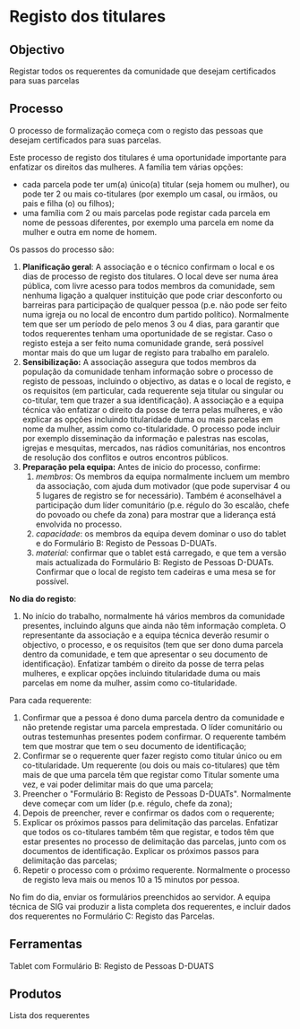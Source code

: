 # Registo dos titulares

## Objectivo

Registar todos os requerentes da comunidade que desejam certificados para suas parcelas

## Processo

O processo de formalização começa com o registo das pessoas que desejam certificados para suas parcelas.

Este processo de registo dos titulares é uma oportunidade importante para enfatizar os direitos das mulheres. A família tem várias opções:

* cada parcela pode ter um\(a\) único\(a\) titular \(seja homem ou mulher\), ou pode ter 2 ou mais co-titulares \(por exemplo um casal, ou irmãos, ou pais e filha \(o\) ou filhos\);
* uma família com 2 ou mais parcelas pode registar cada parcela em nome de pessoas diferentes, por exemplo uma parcela em nome da mulher e outra em nome de homem.

Os passos do processo são:

1. **Planificação geral**: A associação e o técnico confirmam o local e os dias de processo de registo dos titulares. O local deve ser numa área pública, com livre acesso para todos membros da comunidade, sem nenhuma ligação a qualquer instituição que pode criar desconforto ou barreiras para participação de qualquer pessoa \(p.e. não pode ser feito numa igreja ou no local de encontro dum partido político\). Normalmente tem que ser um período de pelo menos 3 ou 4 dias, para garantir que todos requerentes tenham uma oportunidade de se registar. Caso o registo esteja a ser feito numa comunidade grande, será possível montar mais do que um lugar de registo para trabalho em paralelo.
2. **Sensibilização:** A associação assegura que todos membros da população da comunidade tenham informação sobre o processo de registo de pessoas, incluindo o objectivo, as datas e o local de registo, e os requisitos \(em particular, cada requerente seja titular ou singular ou co-titular, tem que trazer a sua identificação\). A associação e a equipa técnica vão enfatizar o direito da posse de terra pelas mulheres, e vão explicar as opções incluindo titularidade duma ou mais parcelas em nome da mulher, assim como co-titularidade. O processo pode incluir por exemplo disseminação da informação e palestras nas escolas, igrejas e mesquitas, mercados, nas rádios comunitárias, nos encontros de resolução dos conflitos e outros encontros públicos.
3. **Preparação pela equipa:** Antes de inicio do processo, confirme:
   1. _membros_: Os membros da equipa normalmente incluem um membro da associação, com ajuda dum motivador \(que pode supervisar 4 ou 5 lugares de registro se for necessário\). Também é aconselhável a participação dum líder comunitário \(p.e. régulo do 3o escalão, chefe do povoado ou chefe da zona\) para mostrar que a liderança está envolvida no processo.
   2. _capacidade_: os membros da equipa devem dominar o uso do tablet e do Formulário B: Registo de Pessoas D-DUATs.
   3. _material:_  confirmar que o tablet está carregado, e que tem a versão mais actualizada do Formulário B: Registo de Pessoas D-DUATs. Confirmar que o local de registo tem cadeiras e uma mesa se for possível.

**No dia do registo**:

1. No início do trabalho, normalmente há vários membros da comunidade presentes, incluindo alguns que ainda não têm informação completa. O representante da associação e a equipa técnica deverão resumir o objectivo, o processo, e os requisitos \(tem que ser dono duma parcela dentro da comunidade, e tem que apresentar o seu documento de identificação\). Enfatizar também o direito da posse de terra pelas mulheres, e explicar opções incluindo titularidade duma ou mais parcelas em nome da mulher, assim como co-titularidade.

Para cada requerente:

1. Confirmar que a pessoa é dono duma parcela dentro da comunidade e não pretende registar uma parcela emprestada. O líder comunitário ou outras testemunhas presentes podem confirmar. O requerente também tem que mostrar que tem o seu documento de identificação;
2. Confirmar se o requerente quer fazer registo como titular único ou em co-titularidade. Um requerente \(ou dois ou mais co-titulares\) que têm mais de que uma parcela têm que registar como Titular somente uma vez, e vai poder delimitar mais do que uma parcela;
3. Preencher o "Formulário B: Registo de Pessoas D-DUATs". Normalmente deve começar com um líder \(p.e. régulo, chefe da zona\);
4. Depois de preencher, rever e confirmar os dados com o requerente;
5. Explicar os próximos passos para delimitação das parcelas. Enfatizar que todos os co-titulares também têm que registar, e todos têm que estar presentes no processo de delimitação das parcelas, junto com os documentos de identificação. Explicar os próximos passos para delimitação das parcelas;
6. Repetir o processo com o próximo requerente. Normalmente o processo de registo leva mais ou menos 10 a 15 minutos por pessoa.

No fim do dia, enviar os formulários preenchidos ao servidor. A equipa técnica de SIG vai produzir a lista completa dos requerentes, e incluir dados dos requerentes no Formulário C: Registo das Parcelas.

## Ferramentas

Tablet com Formulário B: Registo de Pessoas D-DUATS

## Produtos

Lista dos requerentes

